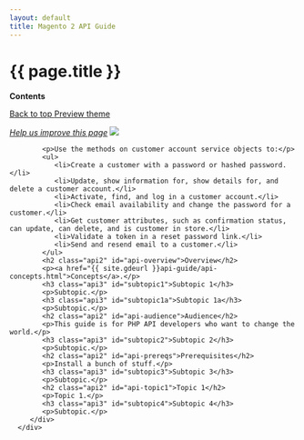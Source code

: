 ```yaml
---
layout: default
title: Magento 2 API Guide
---
```


<div class="container bs-docs-container">
   <div class="row">
      <div class="jumbotron">
         <h1 class="api1" id="api-services">{{ page.title }}</h1>
               </div>
      <div class="col-xs-3">
         <p><b>Contents</b></p>
         <div style="" id="category" class="bs-docs-sidebar hidden-print hidden-xs hidden-sm affix-top" role="complementary">
         </div>
         <a class="back-to-top" href="#top">
         Back to top
         </a>
         <a href="#" class="bs-docs-theme-toggle">
         Preview theme
         </a>
      </div>
      <div class="col-xs-9" role="main">
         <div class="bs-docs-section">
         <p><a href="{{ site.githuburl }}api-guide/api-concepts.md" target="_blank"><em>Help us improve this page</em></a>&nbsp;<img src="{{ site.baseurl }}common/images/newWindow.gif"/></p>

            <p>Use the methods on customer account service objects to:</p>
            <ul>
               <li>Create a customer with a password or hashed password.</li>
               <li>Update, show information for, show details for, and delete a customer account.</li>
               <li>Activate, find, and log in a customer account.</li>
               <li>Check email availability and change the password for a customer.</li>
               <li>Get customer attributes, such as confirmation status, can update, can delete, and is customer in store.</li>
               <li>Validate a token in a reset password link.</li>
               <li>Send and resend email to a customer.</li>
            </ul>
            <h2 class="api2" id="api-overview">Overview</h2>
            <p><a href="{{ site.gdeurl }}api-guide/api-concepts.html">Concepts</a>.</p>
            <h3 class="api3" id="subtopic1">Subtopic 1</h3>
            <p>Subtopic.</p>
            <h3 class="api3" id="subtopic1a">Subtopic 1a</h3>
            <p>Subtopic.</p>
            <h2 class="api2" id="api-audience">Audience</h2>
            <p>This guide is for PHP API developers who want to change the world.</p>
            <h3 class="api3" id="subtopic2">Subtopic 2</h3>
            <p>Subtopic.</p>
            <h2 class="api2" id="api-prereqs">Prerequisites</h2>
            <p>Install a bunch of stuff.</p>
            <h3 class="api3" id="subtopic3">Subtopic 3</h3>
            <p>Subtopic.</p>
            <h2 class="api2" id="api-topic1">Topic 1</h2>
            <p>Topic 1.</p>
            <h3 class="api3" id="subtopic4">Subtopic 4</h3>
            <p>Subtopic.</p>
         </div>
      </div>
   </div>
</div>




